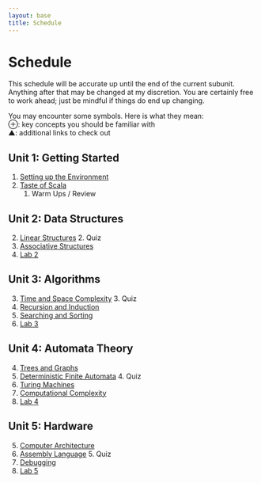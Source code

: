 ```yaml
---
layout: base
title: Schedule
---
```

# Schedule
This schedule will be accurate up until the end of the current subunit. Anything after that may be changed at my discretion. You are certainly free to work ahead; just be mindful if things do end up changing.

<div class="Legend">
You may encounter some symbols. Here is what they mean: <br>
⊕: key concepts you should be familiar with<br>
▲: additional links to check out
</div>

## Unit 1: Getting Started
  1. [Setting up the Environment]({{site.baseurl}}/units/01/01)
  1. [Taste of Scala]({{site.baseurl}}/units/01/02)
     1. Warm Ups / Review

## Unit 2: Data Structures
  2. [Linear Structures]({{site.baseurl}}/units/02/01)
     2. Quiz
  2. [Associative Structures]({{site.baseurl}}/units/02/02)
  2. [Lab 2]({{site.baseurl}}/units/02/03)

## Unit 3: Algorithms
  3. [Time and Space Complexity]({{site.baseurl}}/units/03/01)
     3. Quiz
  3. [Recursion and Induction]({{site.baseurl}}/units/03/02)
  3. [Searching and Sorting]({{site.baseurl}}/units/03/03)
  3. [Lab 3]({{site.baseurl}}/units/03/04)

## Unit 4: Automata Theory
  4. [Trees and Graphs]({{site.baseurl}}/units/04/01)
  4. [Deterministic Finite Automata]({{site.baseurl}}/units/04/02)
     4. Quiz
  4. [Turing Machines]({{site.baseurl}}/units/04/03)
  4. [Computational Complexity]({{site.baseurl}}/units/04/04)
  4. [Lab 4]({{site.baseurl}}/units/04/05)

## Unit 5: Hardware
  5. [Computer Architecture]({{site.baseurl}}/units/05/01)
  5. [Assembly Language]({{site.baseurl}}/units/05/02)
     5. Quiz
  5. [Debugging]({{site.baseurl}}/units/05/03)
  5. [Lab 5]({{site.baseurl}}/units/05/04)
